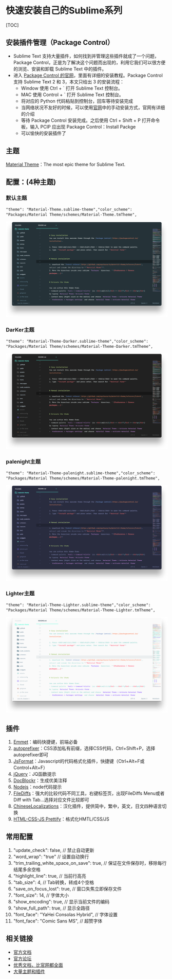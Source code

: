 # 快速安装自己的Sublime系列

[TOC]

## 安装插件管理（Package Control）

* Sublime Text 支持大量插件，如何找到并管理这些插件就成了一个问题，Package Control，正是为了解决这个问题而出现的，利用它我们可以很方便的浏览、安装和卸载 Sublime Text 中的插件。
* 进入 [Package Control 的官网](https://packagecontrol.io/installation)，里面有详细的安装教程。Package Control 支持 Sublime Text 2 和 3，本文只给出 3 的安装流程：
    * Window 使用 Ctrl + ` 打开 Sublime Text 控制台。
    * MAC 使用 Control + ` 打开 Sublime Text 控制台。
    * 将对应的 Python 代码粘贴到控制台，回车等待安装完成
    * 当网络状况不友好的时候，可以使用[官网](https://packagecontrol.io/installation)中的手动安装方式，官网有详细的介绍
    * 等待 Package Control 安装完成。之后使用 Ctrl + Shift + P 打开命令板，输入 PCIP 应出现 Package Control：Install Packge
    * 可以愉快的安装插件了

## 主题
[Material Theme](http://equinsuocha.io/material-theme/#/default)：The most epic theme for Sublime Text.

## 配置：(4种主题)

### 默认主题
```
"theme": "Material-Theme.sublime-theme","color_scheme": 
"Packages/Material Theme/schemes/Material-Theme.tmTheme",
```
![material-theme-default@2x](media/15103694266910/material-theme-default@2x.png)
### DarKer主题
```
"theme": "Material-Theme-Darker.sublime-theme","color_scheme": 
"Packages/Material Theme/schemes/Material-Theme-Darker.tmTheme",
```
![material-theme-darker@2x](media/15103694266910/material-theme-darker@2x.png)
### palenight主题
```
"theme": "Material-Theme-palenight.sublime-theme","color_scheme": 
"Packages/Material Theme/schemes/Material-Theme-palenight.tmTheme",
```
![material-theme-palenight@2x](media/15103694266910/material-theme-palenight@2x.png)
### Lighter主题
```
"theme": "Material-Theme-Lighter.sublime-theme","color_scheme": 
"Packages/Material Theme/schemes/Material-Theme-Lighter.tmTheme",
```
![material-theme-lighter@2x](media/15103694266910/material-theme-lighter@2x.png)
## 插件
1. [Emmet](https://packagecontrol.io/packages/Emmet)：编码快捷键，前端必备
2. [autoprefixer](https://packagecontrol.io/packages/Autoprefixer)：CSS添加私有前缀，选择CSS代码，Ctrl+Shift+P，选择autoprefixer即可
3. [Js​Format](https://packagecontrol.io/packages/JsFormat)：Javascript的代码格式化插件，快捷键（Ctrl+Alt+F或Control+Alt+F）
4. [jQuery](https://packagecontrol.io/packages/jQuery)：JQ函数提示
5. [Doc​Blockr](https://packagecontrol.io/packages/DocBlockr)：生成优美注释
6. [Nodejs](https://packagecontrol.io/packages/Nodejs)：node代码提示
7. [File​Diffs](https://packagecontrol.io/packages/FileDiffs)：强大的比较代码不同工具，右键标签页，出现FileDiffs Menu或者Diff with Tab…选择对应文件比较即可
8. [Chinese​Localizations](https://packagecontrol.io/packages/ChineseLocalizations)：汉化插件，提供简中，繁中，英文，日文四种语言切换
9. [HTML-CSS-JS Prettify](https://packagecontrol.io/packages/HTML-CSS-JS%20Prettify)：格式化HMTL/CSS/JS

## 常用配置
1. "update_check": false, // 禁止自动更新
2. "word_wrap": "true" // 设置自动换行
3. "trim_trailing_white_space_on_save": true, // 保证在文件保存时，移除每行结尾多余空格
4. "highlight_line": true, // 当前行高亮
5. "tab_size": 4, // Tab转换，转成4个空格
6. "save_on_focus_lost": true, // 窗口失焦立即保存文件
7. "font_size": 14, // 字体大小
8. "show_encoding": true, // 显示当前文件的编码
9. "show_full_path": true, // 显示全路径
10. "font_face": "YaHei Consolas Hybrid", // 字体设置
11. "font_face": "Comic Sans MS", // 超赞字体

## 相关链接
* [官方文档](http://www.sublimetext.com/docs/3/)
* [官方论坛](https://forum.sublimetext.com/)
* [优秀文档，比官网都全面](http://sublime-text-unofficial-documentation.readthedocs.io/en/latest/)
* [大量主题和插件](https://packagecontrol.io/)


